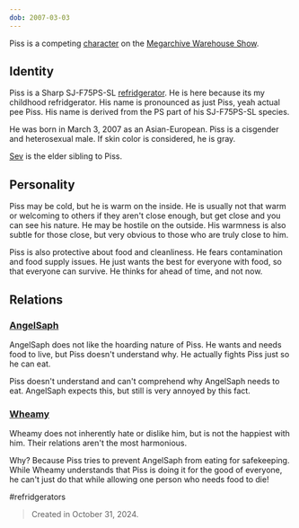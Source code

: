 ```yaml
---
dob: 2007-03-03
---
```

Piss is a competing [character](Characters.md) on the [Megarchive Warehouse Show](Megarchive%20Warehouse%20Show.md).

## Identity

Piss is a Sharp SJ-F75PS-SL [refridgerator](Refridgerators.md). He is here because its my childhood refridgerator. His name is pronounced as just Piss, yeah actual pee Piss. His name is derived from the PS part of his SJ-F75PS-SL species.

He was born in March 3, 2007 as an Asian-European. Piss is a cisgender and heterosexual male.
If skin color is considered, he is gray.

[Sev](Sev.md) is the elder sibling to Piss.


## Personality
Piss may be cold, but he is warm on the inside. He is usually not that warm or welcoming to others if they aren't close enough, but get close and you can see his nature. He may be hostile on the outside. His warmness is also subtle for those close, but very obvious to those who are truly close to him.

Piss is also protective about food and cleanliness. He fears contamination and food supply issues. He just wants the best for everyone with food, so that everyone can survive. He thinks for ahead of time, and not now.

## Relations

### [AngelSaph](AngelSaph.md)
AngelSaph does not like the hoarding nature of Piss. He wants and needs food to live, but Piss doesn't understand why. He actually fights Piss just so he can eat.

Piss doesn't understand and can't comprehend why AngelSaph needs to eat. AngelSaph expects this, but still is very annoyed by this fact.

### [Wheamy](Wheamy.md)
Wheamy does not inherently hate or dislike him, but is not the happiest with him. Their relations aren't the most harmonious.

Why? Because Piss tries to prevent AngelSaph from eating for safekeeping. While Wheamy understands that Piss is doing it for the good of everyone, he can't just do that while allowing one person who needs food to die!

#refridgerators


> Created in October 31, 2024.